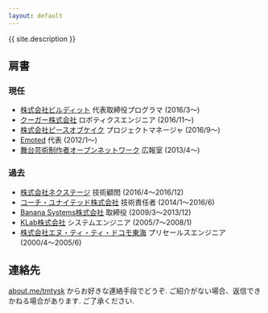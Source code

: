 ```yaml
---
layout: default
---
```


{{ site.description }}

## 肩書

### 現任

* [株式会社ビルディット](http://bldt.jp) 代表取締役プログラマ (2016/3〜)
* [クーガー株式会社](http://www.couger.co.jp/) ロボティクスエンジニア (2016/11〜)
* [株式会社ピースオブケイク](https://www.pieceofcake.co.jp/) プロジェクトマネージャ (2016/9〜)
* [Emoted](http://emoted.in) 代表 (2012/1〜)
* [舞台芸術制作者オープンネットワーク](http://onpam.net) 広報室 (2013/4〜)

### 過去

* [株式会社ネクステージ](http://i-nextage.co.jp) 技術顧問 (2016/4〜2016/12)
* [コーチ・ユナイテッド株式会社](http://cunited.jp) 技術責任者 (2014/1〜2016/6)
* [Banana Systems株式会社](http://banana.systems/) 取締役 (2009/3〜2013/12)
* [KLab株式会社](http://www.klab.com/) システムエンジニア (2005/7〜2008/1)
* [株式会社エヌ・ティ・ティ・ドコモ東海](http://www.nttdocomo.co.jp/) プリセールスエンジニア (2000/4〜2005/6)

## 連絡先

[about.me/tmtysk](https://about.me/tmtysk) からお好きな連絡手段でどうぞ. ご紹介がない場合、返信できかねる場合があります. ご了承ください.

